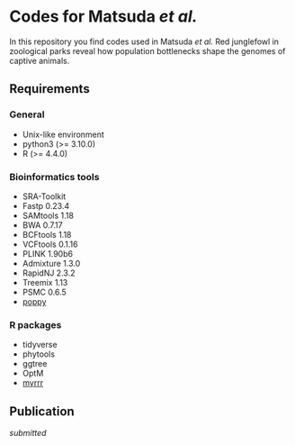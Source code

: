 # Codes for Matsuda *et al.*

In this repository you find codes used in Matsuda *et al.*
Red junglefowl in zoological parks reveal how population bottlenecks shape the genomes of captive animals.


## Requirements

### General

- Unix-like environment
- python3 (>= 3.10.0)
- R (>= 4.4.0)

### Bioinformatics tools

- SRA-Toolkit
- Fastp 0.23.4
- SAMtools 1.18
- BWA 0.7.17
- BCFtools 1.18
- VCFtools 0.1.16
- PLINK 1.90b6
- Admixture 1.3.0
- RapidNJ 2.3.2
- Treemix 1.13
- PSMC 0.6.5
- [poppy](https://github.com/ymat2/poppy)

### R packages

- tidyverse
- phytools
- ggtree
- OptM
- [myrrr](https://github.com/ymat2/myrrr)


## Publication

*submitted*
